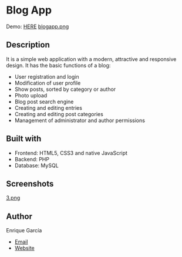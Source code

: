 # Blog App

Demo: [HERE](http://blogapp.infinityfreeapp.com)
[blogapp.png](https://postimg.cc/8sTjtY7H)

## Description

It is a simple web application with a modern, attractive and responsive design. It has the basic functions of a blog:

- User registration and login
- Modification of user profile
- Show posts, sorted by category or author
- Photo upload
- Blog post search engine 
- Creating and editing entries
- Creating and editing post categories
- Management of administrator and author permissions

## Built with

- Frontend: HTML5, CSS3 and native JavaScript
- Backend: PHP
- Database: MySQL

## Screenshots
[3.png](https://postimg.cc/WtStK7rP)

## Author
Enrique García

- [Email](mailto:enriquegarciagasc?subject=Hi% "Hi!")
- [Website](https://enriquegarcia.dev )
